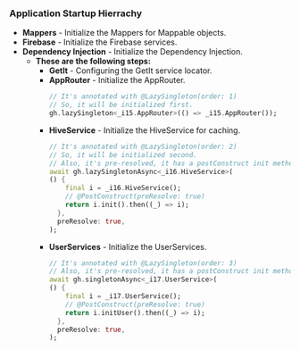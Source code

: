 ### Application Startup Hierrachy
- **Mappers** - Initialize the Mappers for Mappable objects.
- **Firebase** - Initialize the Firebase services.
- **Dependency Injection** - Initialize the Dependency Injection.
  - **These are the following steps:**
    - **GetIt** - Configuring the GetIt service locator.
    - **AppRouter** - Initialize the AppRouter.
        ```dart
        // It's annotated with @LazySingleton(order: 1)
        // So, it will be initialized first.
        gh.lazySingleton<_i15.AppRouter>(() => _i15.AppRouter());
        ```
    - **HiveService** - Initialize the HiveService for caching.
        ```dart
        // It's annotated with @LazySingleton(order: 2)
        // So, it will be initialized second.
        // Also, it's pre-resolved, it has a postConstruct init method.
        await gh.lazySingletonAsync<_i16.HiveService>(
        () {
            final i = _i16.HiveService();
            // @PostConstruct(preResolve: true)
            return i.init().then((_) => i);
          },
          preResolve: true,
        );
        ```
    - **UserServices** - Initialize the UserServices.
        ```dart
        // It's annotated with @LazySingleton(order: 3)
        // Also, it's pre-resolved, it has a postConstruct init method.
        await gh.singletonAsync<_i17.UserService>(
        () {
            final i = _i17.UserService();
            // @PostConstruct(preResolve: true)
            return i.initUser().then((_) => i);
          },
          preResolve: true,
        );
        ```
